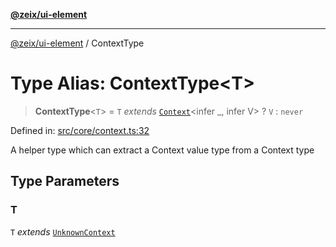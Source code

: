 [**@zeix/ui-element**](../README.md)

***

[@zeix/ui-element](../globals.md) / ContextType

# Type Alias: ContextType\<T\>

> **ContextType**\<`T`\> = `T` *extends* [`Context`](Context.md)\<infer \_, infer V\> ? `V` : `never`

Defined in: [src/core/context.ts:32](https://github.com/zeixcom/ui-element/blob/225e640fa98977b4408bfa74cd8ff2723fba3b84/src/core/context.ts#L32)

A helper type which can extract a Context value type from a Context type

## Type Parameters

### T

`T` *extends* [`UnknownContext`](UnknownContext.md)
